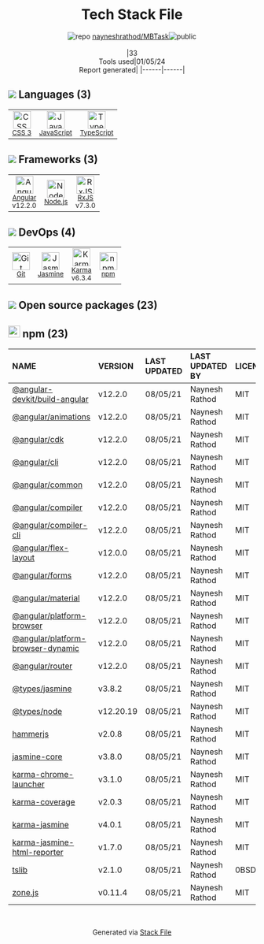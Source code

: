 <!--
&lt;--- Readme.md Snippet without images Start ---&gt;
## Tech Stack
nayneshrathod/MBTask is built on the following main stack:

- [Jasmine](http://jasmine.github.io/) – Javascript Testing Framework
- [Node.js](http://nodejs.org/) – Frameworks (Full Stack)
- [JavaScript](https://developer.mozilla.org/en-US/docs/Web/JavaScript) – Languages
- [Karma](http://karma-runner.github.io/) – Browser Testing
- [TypeScript](http://www.typescriptlang.org) – Languages
- [RxJS](http://reactivex.io/rxjs/) – Concurrency Frameworks
- [Angular](https://angular.io) – Javascript MVC Frameworks

Full tech stack [here](/techstack.md)

&lt;--- Readme.md Snippet without images End ---&gt;

&lt;--- Readme.md Snippet with images Start ---&gt;
## Tech Stack
nayneshrathod/MBTask is built on the following main stack:

- <img width='25' height='25' src='https://img.stackshare.io/service/831/7c0b595409af531b9cdeb07f8c513e8b.png' alt='Jasmine'/> [Jasmine](http://jasmine.github.io/) – Javascript Testing Framework
- <img width='25' height='25' src='https://img.stackshare.io/service/1011/n1JRsFeB_400x400.png' alt='Node.js'/> [Node.js](http://nodejs.org/) – Frameworks (Full Stack)
- <img width='25' height='25' src='https://img.stackshare.io/service/1209/javascript.jpeg' alt='JavaScript'/> [JavaScript](https://developer.mozilla.org/en-US/docs/Web/JavaScript) – Languages
- <img width='25' height='25' src='https://img.stackshare.io/service/1420/TidYGd6a.png' alt='Karma'/> [Karma](http://karma-runner.github.io/) – Browser Testing
- <img width='25' height='25' src='https://img.stackshare.io/service/1612/bynNY5dJ.jpg' alt='TypeScript'/> [TypeScript](http://www.typescriptlang.org) – Languages
- <img width='25' height='25' src='https://img.stackshare.io/service/1796/984368.png' alt='RxJS'/> [RxJS](http://reactivex.io/rxjs/) – Concurrency Frameworks
- <img width='25' height='25' src='https://img.stackshare.io/service/3745/cb8U-gL6_400x400.jpg' alt='Angular'/> [Angular](https://angular.io) – Javascript MVC Frameworks

Full tech stack [here](/techstack.md)

&lt;--- Readme.md Snippet with images End ---&gt;
-->
<div align="center">

# Tech Stack File
![](https://img.stackshare.io/repo.svg "repo") [nayneshrathod/MBTask](https://github.com/nayneshrathod/MBTask)![](https://img.stackshare.io/public_badge.svg "public")
<br/><br/>
|33<br/>Tools used|01/05/24 <br/>Report generated|
|------|------|
</div>

## <img src='https://img.stackshare.io/languages.svg'/> Languages (3)
<table><tr>
  <td align='center'>
  <img width='36' height='36' src='https://img.stackshare.io/service/6727/css.png' alt='CSS 3'>
  <br>
  <sub><a href="https://developer.mozilla.org/en-US/docs/Web/CSS/CSS3">CSS 3</a></sub>
  <br>
  <sub></sub>
</td>

<td align='center'>
  <img width='36' height='36' src='https://img.stackshare.io/service/1209/javascript.jpeg' alt='JavaScript'>
  <br>
  <sub><a href="https://developer.mozilla.org/en-US/docs/Web/JavaScript">JavaScript</a></sub>
  <br>
  <sub></sub>
</td>

<td align='center'>
  <img width='36' height='36' src='https://img.stackshare.io/service/1612/bynNY5dJ.jpg' alt='TypeScript'>
  <br>
  <sub><a href="http://www.typescriptlang.org">TypeScript</a></sub>
  <br>
  <sub></sub>
</td>

</tr>
</table>

## <img src='https://img.stackshare.io/frameworks.svg'/> Frameworks (3)
<table><tr>
  <td align='center'>
  <img width='36' height='36' src='https://img.stackshare.io/service/3745/cb8U-gL6_400x400.jpg' alt='Angular'>
  <br>
  <sub><a href="https://angular.io">Angular</a></sub>
  <br>
  <sub>v12.2.0</sub>
</td>

<td align='center'>
  <img width='36' height='36' src='https://img.stackshare.io/service/1011/n1JRsFeB_400x400.png' alt='Node.js'>
  <br>
  <sub><a href="http://nodejs.org/">Node.js</a></sub>
  <br>
  <sub></sub>
</td>

<td align='center'>
  <img width='36' height='36' src='https://img.stackshare.io/service/1796/984368.png' alt='RxJS'>
  <br>
  <sub><a href="http://reactivex.io/rxjs/">RxJS</a></sub>
  <br>
  <sub>v7.3.0</sub>
</td>

</tr>
</table>

## <img src='https://img.stackshare.io/devops.svg'/> DevOps (4)
<table><tr>
  <td align='center'>
  <img width='36' height='36' src='https://img.stackshare.io/service/1046/git.png' alt='Git'>
  <br>
  <sub><a href="http://git-scm.com/">Git</a></sub>
  <br>
  <sub></sub>
</td>

<td align='center'>
  <img width='36' height='36' src='https://img.stackshare.io/service/831/7c0b595409af531b9cdeb07f8c513e8b.png' alt='Jasmine'>
  <br>
  <sub><a href="http://jasmine.github.io/">Jasmine</a></sub>
  <br>
  <sub></sub>
</td>

<td align='center'>
  <img width='36' height='36' src='https://img.stackshare.io/service/1420/TidYGd6a.png' alt='Karma'>
  <br>
  <sub><a href="http://karma-runner.github.io/">Karma</a></sub>
  <br>
  <sub>v6.3.4</sub>
</td>

<td align='center'>
  <img width='36' height='36' src='https://img.stackshare.io/service/1120/lejvzrnlpb308aftn31u.png' alt='npm'>
  <br>
  <sub><a href="https://www.npmjs.com/">npm</a></sub>
  <br>
  <sub></sub>
</td>

</tr>
</table>


## <img src='https://img.stackshare.io/group.svg' /> Open source packages (23)</h2>

## <img width='24' height='24' src='https://img.stackshare.io/service/1120/lejvzrnlpb308aftn31u.png'/> npm (23)

|NAME|VERSION|LAST UPDATED|LAST UPDATED BY|LICENSE|VULNERABILITIES|
|:------|:------|:------|:------|:------|:------|
|[@angular-devkit/build-angular](https://www.npmjs.com/@angular-devkit/build-angular)|v12.2.0|08/05/21|Naynesh Rathod |MIT|N/A|
|[@angular/animations](https://www.npmjs.com/@angular/animations)|v12.2.0|08/05/21|Naynesh Rathod |MIT|N/A|
|[@angular/cdk](https://www.npmjs.com/@angular/cdk)|v12.2.0|08/05/21|Naynesh Rathod |MIT|N/A|
|[@angular/cli](https://www.npmjs.com/@angular/cli)|v12.2.0|08/05/21|Naynesh Rathod |MIT|N/A|
|[@angular/common](https://www.npmjs.com/@angular/common)|v12.2.0|08/05/21|Naynesh Rathod |MIT|N/A|
|[@angular/compiler](https://www.npmjs.com/@angular/compiler)|v12.2.0|08/05/21|Naynesh Rathod |MIT|N/A|
|[@angular/compiler-cli](https://www.npmjs.com/@angular/compiler-cli)|v12.2.0|08/05/21|Naynesh Rathod |MIT|N/A|
|[@angular/flex-layout](https://www.npmjs.com/@angular/flex-layout)|v12.0.0|08/05/21|Naynesh Rathod |MIT|N/A|
|[@angular/forms](https://www.npmjs.com/@angular/forms)|v12.2.0|08/05/21|Naynesh Rathod |MIT|N/A|
|[@angular/material](https://www.npmjs.com/@angular/material)|v12.2.0|08/05/21|Naynesh Rathod |MIT|N/A|
|[@angular/platform-browser](https://www.npmjs.com/@angular/platform-browser)|v12.2.0|08/05/21|Naynesh Rathod |MIT|N/A|
|[@angular/platform-browser-dynamic](https://www.npmjs.com/@angular/platform-browser-dynamic)|v12.2.0|08/05/21|Naynesh Rathod |MIT|N/A|
|[@angular/router](https://www.npmjs.com/@angular/router)|v12.2.0|08/05/21|Naynesh Rathod |MIT|N/A|
|[@types/jasmine](https://www.npmjs.com/@types/jasmine)|v3.8.2|08/05/21|Naynesh Rathod |MIT|N/A|
|[@types/node](https://www.npmjs.com/@types/node)|v12.20.19|08/05/21|Naynesh Rathod |MIT|N/A|
|[hammerjs](https://www.npmjs.com/hammerjs)|v2.0.8|08/05/21|Naynesh Rathod |MIT|N/A|
|[jasmine-core](https://www.npmjs.com/jasmine-core)|v3.8.0|08/05/21|Naynesh Rathod |MIT|N/A|
|[karma-chrome-launcher](https://www.npmjs.com/karma-chrome-launcher)|v3.1.0|08/05/21|Naynesh Rathod |MIT|N/A|
|[karma-coverage](https://www.npmjs.com/karma-coverage)|v2.0.3|08/05/21|Naynesh Rathod |MIT|N/A|
|[karma-jasmine](https://www.npmjs.com/karma-jasmine)|v4.0.1|08/05/21|Naynesh Rathod |MIT|N/A|
|[karma-jasmine-html-reporter](https://www.npmjs.com/karma-jasmine-html-reporter)|v1.7.0|08/05/21|Naynesh Rathod |MIT|N/A|
|[tslib](https://www.npmjs.com/tslib)|v2.1.0|08/05/21|Naynesh Rathod |0BSD|N/A|
|[zone.js](https://www.npmjs.com/zone.js)|v0.11.4|08/05/21|Naynesh Rathod |MIT|N/A|

<br/>
<div align='center'>

Generated via [Stack File](https://github.com/marketplace/stack-file)
